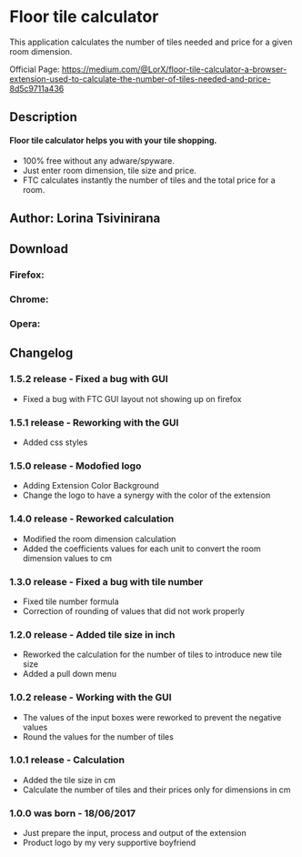 # Floor tile calculator

This application calculates the number of tiles needed and price for a given room dimension. 

Official Page: https://medium.com/@LorX/floor-tile-calculator-a-browser-extension-used-to-calculate-the-number-of-tiles-needed-and-price-8d5c9711a436

## Description
#### Floor tile calculator helps you with your tile shopping.

* 100% free without any adware/spyware.
* Just enter room dimension, tile size and price.
* FTC calculates instantly the number of tiles and the total price for a room.

## Author: Lorina Tsivinirana
## Download
### Firefox: 
### Chrome: 
### Opera: 

## Changelog
### 1.5.2 release - Fixed a bug with GUI
* Fixed a bug with FTC GUI layout not showing up on firefox

### 1.5.1 release - Reworking with the GUI
* Added css styles

### 1.5.0 release - Modofied logo
* Adding Extension Color Background
* Change the logo to have a synergy with the color of the extension

### 1.4.0 release - Reworked calculation
* Modified the room dimension calculation
* Added the coefficients values for each unit to convert the room dimension values to cm

### 1.3.0 release - Fixed a bug with tile number
* Fixed tile number formula
* Correction of rounding of values that did not work properly

### 1.2.0 release - Added tile size in inch
* Reworked the calculation for the number of tiles to introduce new tile size
* Added a pull down menu

### 1.0.2 release - Working with the GUI
* The values of the input boxes were reworked to prevent the negative values
* Round the values for the number of tiles

### 1.0.1 release - Calculation
* Added the tile size in cm
* Calculate the number of tiles and their prices only for dimensions in cm

### 1.0.0 was born - 18/06/2017
* Just prepare the input, process and output of the extension
* Product logo by my very supportive boyfriend 
